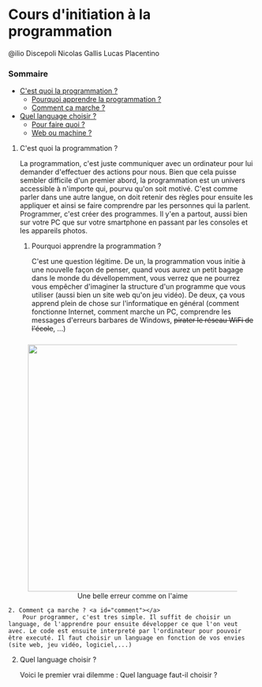 <style type="text/css">
img{
	width: 500px;
	margin-top: 10px;
}
figure{
	display: flex;
	align-items: center;
	flex-direction: column;
}
</style>

Cours d'initiation à la programmation
=====================================
@ilio Discepoli
Nicolas Gallis
Lucas Placentino



### Sommaire

* [C'est quoi la programmation ?](#prog)
	* [Pourquoi apprendre la programmation ?](#pk)
	* [Comment ca marche ?](#comment)
* [Quel language choisir ?](#)
	* [Pour faire quoi ?](#)
	* [Web ou machine ?](#)
	
<!-- --- Contenu --- -->

1. C'est quoi la programmation ? <a id="prog"></a>

	La programmation, c'est juste communiquer avec un ordinateur pour lui demander d'effectuer des actions pour nous. Bien que cela puisse sembler difficile d'un premier abord, la programmation est un univers accessible à n'importe qui, pourvu qu'on soit motivé. C'est comme parler dans une autre langue, on doit retenir des règles pour ensuite les appliquer et ainsi se faire comprendre par les personnes qui la parlent.
	Programmer, c'est créer des programmes. Il y'en a partout, aussi bien sur votre PC que sur votre smartphone en passant par les consoles et les appareils photos. 

	1. Pourquoi apprendre la programmation ? <a id="pk"></a>

		C'est une question légitime. De un, la programmation vous initie à une nouvelle façon de penser, quand vous aurez un petit bagage dans le monde du dévellopemment, vous verrez que ne pourrez vous empêcher d'imaginer la structure d'un programme que vous utiliser (aussi bien un site web qu'on jeu vidéo). De deux, ça vous apprend plein de chose sur l'informatique en général (comment fonctionne Internet, comment marche un PC, comprendre les messages d'erreurs barbares de Windows, <strike>pirater le réseau WiFi de l'école</strike>, ...)
<figure>
	<img src="file:///media/zandies/d7c42cba-346f-46ea-b9d3-fd9743bc5f46/Cours%20Programmation/Cours%20Ecole/Cours Programmation/img/error.png">
	<figcaption>Une belle erreur comme on l'aime</figcaption>
</figure>

	2. Comment ça marche ? <a id="comment"></a>
		Pour programmer, c'est tres simple. Il suffit de choisir un language, de l'apprendre pour ensuite développer ce que l'on veut avec. Le code est ensuite interpreté par l'ordinateur pour pouvoir être executé. Il faut choisir un language en fonction de vos envies (site web, jeu vidéo, logiciel,...)

2. Quel language choisir ?
	
	Voici le premier vrai dilemme : Quel language faut-il choisir ?







